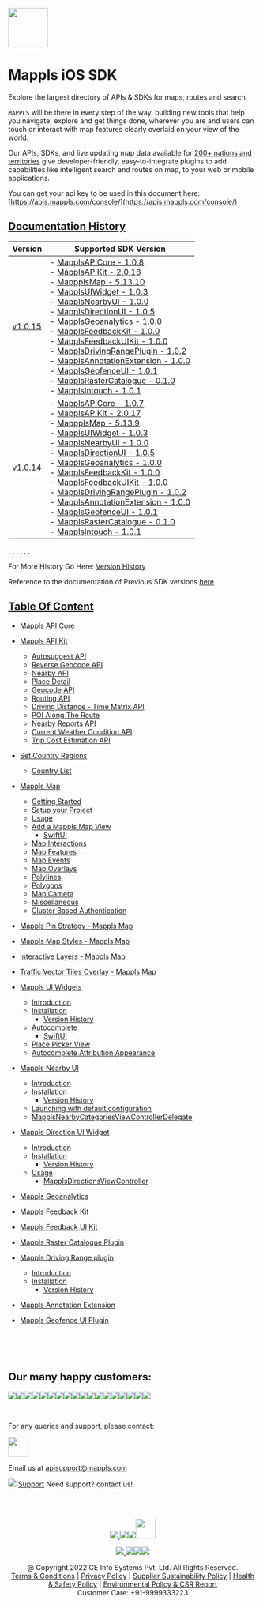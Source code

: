 [<img src="https://about.mappls.com/images/mappls-b-logo.svg" height="80"/> </p>](https://www.mapmyindia.com/api)

# Mappls iOS SDK
Explore the largest directory of APIs & SDKs for maps, routes and search.

`MAPPLS` will be there in every step of the way, building new tools that help you navigate, explore and get things done, wherever you are and users can touch or interact with map features clearly overlaid on your view of the world.

Our APIs, SDKs, and live updating map data available for [200+ nations and territories](https://github.com/MapmyIndia/mapmyindia-rest-api/blob/master/docs/countryISO.md) give developer-friendly, easy-to-integrate plugins to add capabilities like intelligent
search and routes on map, to your web or mobile applications.

You can get your api key to be used in this document here: [https://apis.mappls.com/console/](https://apis.mappls.com/console/)

## [Documentation History](#Documentation-History)

| Version | Supported SDK Version |
| ------- | --------------------- |
| [v1.0.15](./docs/v1.0.15/README.md) | - [MapplsAPICore - 1.0.8](./docs/v1.0.15/MapplsAPICore.md) <br/> - [MapplsAPIKit - 2.0.18](./docs/v1.0.15/MapplsAPIKit.md) <br/> - [MappplsMap - 5.13.10](./docs/v1.0.15/MapplsMap.md#Vector-iOS-Map) <br/> - [MapplsUIWidget - 1.0.3](./docs/v1.0.15/MapplsUIWidgets.md) <br/> - [MapplsNearbyUI - 1.0.0](./docs/v1.0.15/MapplsNearbyUI.md) <br/> - [MapplsDirectionUI - 1.0.5](./docs/v1.0.15/MapplsDirectionUI.md) <br/> - [MapplsGeoanalytics - 1.0.0](./docs/v1.0.15/MapplsGeoanalytics.md) <br/> - [MapplsFeedbackKit - 1.0.0](./docs/v1.0.15/MapplsFeedbackKit.md) <br/> - [MapplsFeedbackUIKit - 1.0.0](./docs/v1.0.15/MapplsFeedbackUIKit.md) <br/> - [MapplsDrivingRangePlugin - 1.0.2](./docs/v1.0.15/MapplsDrivingRangePlugin.md) <br/> - [MapplsAnnotationExtension - 1.0.0](./docs/v1.0.15/MapplsAnnotationExtension.md) <br/> - [MapplsGeofenceUI - 1.0.1](./docs/v1.0.15/MapplsGeofenceUI.md) <br/> - [MapplsRasterCatalogue - 0.1.0](./docs/v1.0.15/RasterCatalouge.md) <br/> - [MapplsIntouch - 1.0.1](./docs/v1.0.15/MapplsIntouch.md)|
| [v1.0.14](./docs/v1.0.14/README.md) | - [MapplsAPICore - 1.0.7](./docs/v1.0.14/MapplsAPICore.md) <br/> - [MapplsAPIKit - 2.0.17](./docs/v1.0.14/MapplsAPIKit.md) <br/> - [MappplsMap - 5.13.9](./docs/v1.0.14/MapplsMap.md#Vector-iOS-Map) <br/> - [MapplsUIWidget - 1.0.3](./docs/v1.0.14/MapplsUIWidgets.md) <br/> - [MapplsNearbyUI - 1.0.0](./docs/v1.0.14/MapplsNearbyUI.md) <br/> - [MapplsDirectionUI - 1.0.5](./docs/v1.0.14/MapplsDirectionUI.md) <br/> - [MapplsGeoanalytics - 1.0.0](./docs/v1.0.14/MapplsGeoanalytics.md) <br/> - [MapplsFeedbackKit - 1.0.0](./docs/v1.0.14/MapplsFeedbackKit.md) <br/> - [MapplsFeedbackUIKit - 1.0.0](./docs/v1.0.14/MapplsFeedbackUIKit.md) <br/> - [MapplsDrivingRangePlugin - 1.0.2](./docs/v1.0.14/MapplsDrivingRangePlugin.md) <br/> - [MapplsAnnotationExtension - 1.0.0](./docs/v1.0.14/MapplsAnnotationExtension.md) <br/> - [MapplsGeofenceUI - 1.0.1](./docs/v1.0.14/MapplsGeofenceUI.md) <br/> - [MapplsRasterCatalogue - 0.1.0](./docs/v1.0.14/RasterCatalouge.md) <br/> - [MapplsIntouch - 1.0.1](./docs/v1.0.14/MapplsIntouch.md)|

. . . . . .

For More History Go Here: [Version History](./Version-History.md)

Reference to the documentation of Previous SDK versions [here](https://github.com/mappls-api/mapmyindia-maps-vectorSDK-iOS)

## [Table Of Content](#Table-Of-Content)
- [Mappls API Core](./docs/v1.0.15/MapplsAPICore.md)[](#Mappls-API-Core)

- [Mappls API Kit](./docs/v1.0.15/MapplsAPIKit.md)
    * [Autosuggest API](./docs/v1.0.15/MapplsAPIKit.md#Autosuggest-API)
    * [Reverse Geocode API](./docs/v1.0.15/MapplsAPIKit.md#Reverse-Geocoding-API)
    * [Nearby API](./docs/v1.0.15/MapplsAPIKit.md#Nearby-API)
    * [Place Detail](./docs/v1.0.15/MapplsAPIKit.md#Place-Detail)
    * [Geocode API](./docs/v1.0.15/MapplsAPIKit.md#Geocoding-API)
    * [Routing API](./docs/v1.0.15/MapplsAPIKit.md#Routing-API)
    * [Driving Distance - Time Matrix API](./docs/v1.0.15/MapplsAPIKit.md#Driving-Distance-Time-Matrix-API)
    * [POI Along The Route](./docs/v1.0.15/MapplsAPIKit.md#POI-Along-The-Route-API)
    * [Nearby Reports API](./docs/v1.0.15/MapplsAPIKit.md#Nearby-Reports-API)
    * [Current Weather Condition API](./docs/v1.0.15/MapplsAPIKit.md#Current-Weather-Condition-API)
    * [Trip Cost Estimation API](./docs/v1.0.15/MapplsAPIKit.md#Trip-Cost-Estimation-API)

- [Set Country Regions](./docs/v1.0.15/Regions.md)
    - [Country List](https://github.com/mappls-api/mapmyindia-rest-api/blob/master/docs/countryISO.md)

- [Mappls Map](./docs/v1.0.15/MapplsMap.md#Vector-iOS-Map)
    * [Getting Started](./docs/v1.0.15/MapplsMap.md#Getting-Started)
    * [Setup your Project](./docs/v1.0.15/MapplsMap.md#Setup-your-Project)
    * [Usage](./docs/v1.0.15/MapplsMap.md#Usage)    
    * [Add a Mappls Map View](./docs/v1.0.15/MapplsMap.md#Add-a-Mappls-Map-View)
        * [SwiftUI](./docs/v1.0.15/MapplsMap.md#SwiftUI)
    * [Map Interactions](./docs/v1.0.15/MapplsMap.md#Map-Interactions)
    * [Map Features](./docs/v1.0.15/MapplsMap.md#Map-Features)
    * [Map Events](./docs/v1.0.15/MapplsMap.md#Map-Events)
    * [Map Overlays](./docs/v1.0.15/MapplsMap.md#Map-Overlays)
    * [Polylines](./docs/v1.0.15/MapplsMap.md#Polylines)
    * [Polygons](./docs/v1.0.15/MapplsMap.md#Polygons)
    * [Map Camera](./docs/v1.0.15/MapplsMap.md#Map-Camera)
    * [Miscellaneous](./docs/v1.0.15/MapplsMap.md#Miscellaneous)
    * [Cluster Based Authentication](./docs/v1.0.15/MapplsMap.md#Cluster-Based-Authentication)

- [Mappls Pin Strategy - Mappls Map](./docs/v1.0.15/MapplsPinStrategy.md)

- [Mappls Map Styles - Mappls Map](./docs/v1.0.15/MapplsMapStyle.md)

- [Interactive Layers - Mappls Map](./docs/v1.0.15/InteractiveLayers.md)

- [Traffic Vector Tiles Overlay - Mappls Map](./docs/v1.0.15/MapplsTrafficVectorTileOverlay.md)

- [Mappls UI Widgets](./docs/v1.0.15/MapplsUIWidgets.md)
    - [Introduction](./docs/v1.0.15/MapplsUIWidgets.md#Introduction)
    - [Installation](./docs/v1.0.15/MapplsUIWidgets.md#Installation)
        - [Version History](./docs/v1.0.15/MapplsUIWidgets.md#Version-History)
    - [Autocomplete](./docs/v1.0.15/MapplsUIWidgets.md#Autocomplete)
        - [SwiftUI](./docs/v1.0.15/MapplsUIWidgets.md#SwiftUI-Full-Screen-Control)
    - [Place Picker View](./docs/v1.0.15/MapplsUIWidgets.md#Place-Picker-View)
    - [Autocomplete Attribution Appearance](./docs/v1.0.15/MapplsUIWidgets.md#Autocomplete-Attribution-Appearance)

- [Mappls Nearby UI](./docs/v1.0.15/MapplsNearbyUI.md)
    - [Introduction](./docs/v1.0.15/MapplsNearbyUI.md#Introduction)
    - [Installation](./docs/v1.0.15/MapplsNearbyUI.md#Installation)
        - [Version History](./docs/v1.0.15/MapplsNearbyUI.md#Version-History)
    - [Launching with default configuration](./docs/v1.0.15/MapplsNearbyUI.md#Launching-with-default-configuration)
    - [MapplsNearbyCategoriesViewControllerDelegate](./docs/v1.0.15/MapplsNearbyUI.md#MapplsNearbyCategoriesViewControllerDelegate)

- [Mappls Direction UI Widget](./docs/v1.0.15/MapplsDirectionUI.md)
    - [Introduction](./docs/v1.0.15/MapplsDirectionUI.md#Introduction)
    - [Installation](./docs/v1.0.15/MapplsDirectionUI.md#Installation)
        - [Version History](./docs/v1.0.15/MapplsDirectionUI.md#Version-History)
    - [Usage](./docs/v1.0.15/MapplsDirectionUI.md#Usage)
        - [MapplsDirectionsViewController](./docs/v1.0.15/MapplsDirectionUI.md#MapplsDirectionsViewController)

- [Mappls Geoanalytics](./docs/v1.0.15/MapplsGeoanalytics.md)

- [Mappls Feedback Kit](./docs/v1.0.15/MapplsFeedbackKit.md)

- [Mappls Feedback UI Kit](./docs/v1.0.15/MapplsFeedbackUIKit.md)

- [Mappls Raster Catalogue Plugin](./docs/v1.0.15/RasterCatalouge.md)

- [Mappls Driving Range plugin](./docs/v1.0.15/MapplsDrivingRangePlugin.md)
  - [Introduction](./docs/v1.0.15/MapplsDrivingRangePlugin.md#Introduction)
  - [Installation](./docs/v1.0.15/MapplsDrivingRangePlugin.md#Installation)
      - [Version History](./docs/v1.0.15/MapplsDrivingRangePlugin.md#Version-History)

- [Mappls Annotation Extension](./docs/v1.0.15/MapplsAnnotationExtension.md)

- [Mappls Geofence UI Plugin](./docs/v1.0.15/MapplsGeofenceUI.md)

<br><br><br>

## Our many happy customers:

![](https://www.mapmyindia.com/api/img/logos1/PhonePe.png)![](https://www.mapmyindia.com/api/img/logos1/Arya-Omnitalk.png)![](https://www.mapmyindia.com/api/img/logos1/delhivery.png)![](https://www.mapmyindia.com/api/img/logos1/hdfc.png)![](https://www.mapmyindia.com/api/img/logos1/TVS.png)![](https://www.mapmyindia.com/api/img/logos1/Paytm.png)![](https://www.mapmyindia.com/api/img/logos1/FastTrackz.png)![](https://www.mapmyindia.com/api/img/logos1/ICICI-Pru.png)![](https://www.mapmyindia.com/api/img/logos1/LeanBox.png)![](https://www.mapmyindia.com/api/img/logos1/MFS.png)![](https://www.mapmyindia.com/api/img/logos1/TTSL.png)![](https://www.mapmyindia.com/api/img/logos1/Novire.png)![](https://www.mapmyindia.com/api/img/logos1/OLX.png)![](https://www.mapmyindia.com/api/img/logos1/sun-telematics.png)![](https://www.mapmyindia.com/api/img/logos1/Sensel.png)![](https://www.mapmyindia.com/api/img/logos1/TATA-MOTORS.png)![](https://www.mapmyindia.com/api/img/logos1/Wipro.png)![](https://www.mapmyindia.com/api/img/logos1/Xamarin.png)

<br>

For any queries and support, please contact:

[<img src="https://about.mappls.com/images/mappls-b-logo.svg" height="40"/> </p>](https://about.mappls.com/api/)

Email us at [apisupport@mappls.com](mailto:apisupport@mappls.com)

![](https://www.mapmyindia.com/api/img/icons/support.png)
[Support](https://about.mappls.com/contact/)
Need support? contact us!

<br></br>

[<p align="center"> <img src="https://www.mapmyindia.com/api/img/icons/stack-overflow.png"/> ](https://stackoverflow.com/questions/tagged/mappls-api)[![](https://www.mapmyindia.com/api/img/icons/blog.png)](https://about.mappls.com/blog/)[![](https://www.mapmyindia.com/api/img/icons/gethub.png)](https://github.com/mappls-api)[<img src="https://mmi-api-team.s3.ap-south-1.amazonaws.com/API-Team/npm-logo.one-third%5B1%5D.png" height="40"/> </p>](https://www.npmjs.com/org/mapmyindia) 

[<p align="center"> <img src="https://www.mapmyindia.com/june-newsletter/icon4.png"/> ](https://www.facebook.com/Mapplsofficial)[![](https://www.mapmyindia.com/june-newsletter/icon2.png)](https://twitter.com/mappls)[![](https://www.mapmyindia.com/newsletter/2017/aug/llinkedin.png)](https://www.linkedin.com/company/mappls/)[![](https://www.mapmyindia.com/june-newsletter/icon3.png)](https://www.youtube.com/channel/UCAWvWsh-dZLLeUU7_J9HiOA)

<div align="center">@ Copyright 2022 CE Info Systems Pvt. Ltd. All Rights Reserved.</div>

<div align="center"> <a href="https://about.mappls.com/api/terms-&-conditions">Terms & Conditions</a> | <a href="https://www.mappls.com/about/privacy-policy">Privacy Policy</a> | <a href="https://www.mappls.com/pdf/mappls-sustainability-policy-healt-labour-rules-supplir-sustainability.pdf">Supplier Sustainability Policy</a> | <a href="https://www.mappls.com/pdf/Health-Safety-Management.pdf">Health & Safety Policy</a> | <a href="https://www.mappls.com/pdf/Environment-Sustainability-Policy-CSR-Report.pdf">Environmental Policy & CSR Report</a>

<div align="center">Customer Care: +91-9999333223</div>
